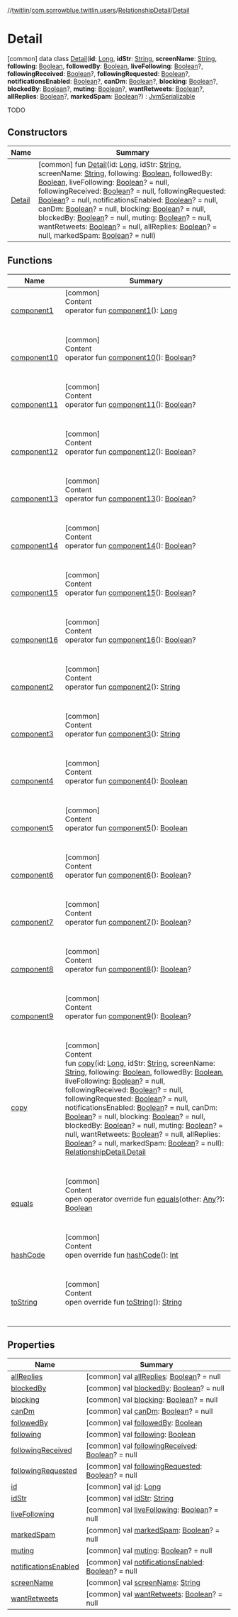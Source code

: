 //[twitlin](../../../index.md)/[com.sorrowblue.twitlin.users](../../index.md)/[RelationshipDetail](../index.md)/[Detail](index.md)



# Detail  
 [common] data class [Detail](index.md)(**id**: [Long](https://kotlinlang.org/api/latest/jvm/stdlib/kotlin/-long/index.html), **idStr**: [String](https://kotlinlang.org/api/latest/jvm/stdlib/kotlin/-string/index.html), **screenName**: [String](https://kotlinlang.org/api/latest/jvm/stdlib/kotlin/-string/index.html), **following**: [Boolean](https://kotlinlang.org/api/latest/jvm/stdlib/kotlin/-boolean/index.html), **followedBy**: [Boolean](https://kotlinlang.org/api/latest/jvm/stdlib/kotlin/-boolean/index.html), **liveFollowing**: [Boolean](https://kotlinlang.org/api/latest/jvm/stdlib/kotlin/-boolean/index.html)?, **followingReceived**: [Boolean](https://kotlinlang.org/api/latest/jvm/stdlib/kotlin/-boolean/index.html)?, **followingRequested**: [Boolean](https://kotlinlang.org/api/latest/jvm/stdlib/kotlin/-boolean/index.html)?, **notificationsEnabled**: [Boolean](https://kotlinlang.org/api/latest/jvm/stdlib/kotlin/-boolean/index.html)?, **canDm**: [Boolean](https://kotlinlang.org/api/latest/jvm/stdlib/kotlin/-boolean/index.html)?, **blocking**: [Boolean](https://kotlinlang.org/api/latest/jvm/stdlib/kotlin/-boolean/index.html)?, **blockedBy**: [Boolean](https://kotlinlang.org/api/latest/jvm/stdlib/kotlin/-boolean/index.html)?, **muting**: [Boolean](https://kotlinlang.org/api/latest/jvm/stdlib/kotlin/-boolean/index.html)?, **wantRetweets**: [Boolean](https://kotlinlang.org/api/latest/jvm/stdlib/kotlin/-boolean/index.html)?, **allReplies**: [Boolean](https://kotlinlang.org/api/latest/jvm/stdlib/kotlin/-boolean/index.html)?, **markedSpam**: [Boolean](https://kotlinlang.org/api/latest/jvm/stdlib/kotlin/-boolean/index.html)?) : [JvmSerializable](../../../com.sorrowblue.twitlin.annotation/-jvm-serializable/index.md)

TODO

   


## Constructors  
  
|  Name|  Summary| 
|---|---|
| <a name="com.sorrowblue.twitlin.users/RelationshipDetail.Detail/Detail/#kotlin.Long#kotlin.String#kotlin.String#kotlin.Boolean#kotlin.Boolean#kotlin.Boolean?#kotlin.Boolean?#kotlin.Boolean?#kotlin.Boolean?#kotlin.Boolean?#kotlin.Boolean?#kotlin.Boolean?#kotlin.Boolean?#kotlin.Boolean?#kotlin.Boolean?#kotlin.Boolean?/PointingToDeclaration/"></a>[Detail](-detail.md)| <a name="com.sorrowblue.twitlin.users/RelationshipDetail.Detail/Detail/#kotlin.Long#kotlin.String#kotlin.String#kotlin.Boolean#kotlin.Boolean#kotlin.Boolean?#kotlin.Boolean?#kotlin.Boolean?#kotlin.Boolean?#kotlin.Boolean?#kotlin.Boolean?#kotlin.Boolean?#kotlin.Boolean?#kotlin.Boolean?#kotlin.Boolean?#kotlin.Boolean?/PointingToDeclaration/"></a> [common] fun [Detail](-detail.md)(id: [Long](https://kotlinlang.org/api/latest/jvm/stdlib/kotlin/-long/index.html), idStr: [String](https://kotlinlang.org/api/latest/jvm/stdlib/kotlin/-string/index.html), screenName: [String](https://kotlinlang.org/api/latest/jvm/stdlib/kotlin/-string/index.html), following: [Boolean](https://kotlinlang.org/api/latest/jvm/stdlib/kotlin/-boolean/index.html), followedBy: [Boolean](https://kotlinlang.org/api/latest/jvm/stdlib/kotlin/-boolean/index.html), liveFollowing: [Boolean](https://kotlinlang.org/api/latest/jvm/stdlib/kotlin/-boolean/index.html)? = null, followingReceived: [Boolean](https://kotlinlang.org/api/latest/jvm/stdlib/kotlin/-boolean/index.html)? = null, followingRequested: [Boolean](https://kotlinlang.org/api/latest/jvm/stdlib/kotlin/-boolean/index.html)? = null, notificationsEnabled: [Boolean](https://kotlinlang.org/api/latest/jvm/stdlib/kotlin/-boolean/index.html)? = null, canDm: [Boolean](https://kotlinlang.org/api/latest/jvm/stdlib/kotlin/-boolean/index.html)? = null, blocking: [Boolean](https://kotlinlang.org/api/latest/jvm/stdlib/kotlin/-boolean/index.html)? = null, blockedBy: [Boolean](https://kotlinlang.org/api/latest/jvm/stdlib/kotlin/-boolean/index.html)? = null, muting: [Boolean](https://kotlinlang.org/api/latest/jvm/stdlib/kotlin/-boolean/index.html)? = null, wantRetweets: [Boolean](https://kotlinlang.org/api/latest/jvm/stdlib/kotlin/-boolean/index.html)? = null, allReplies: [Boolean](https://kotlinlang.org/api/latest/jvm/stdlib/kotlin/-boolean/index.html)? = null, markedSpam: [Boolean](https://kotlinlang.org/api/latest/jvm/stdlib/kotlin/-boolean/index.html)? = null)   <br>


## Functions  
  
|  Name|  Summary| 
|---|---|
| <a name="com.sorrowblue.twitlin.users/RelationshipDetail.Detail/component1/#/PointingToDeclaration/"></a>[component1](component1.md)| <a name="com.sorrowblue.twitlin.users/RelationshipDetail.Detail/component1/#/PointingToDeclaration/"></a>[common]  <br>Content  <br>operator fun [component1](component1.md)(): [Long](https://kotlinlang.org/api/latest/jvm/stdlib/kotlin/-long/index.html)  <br><br><br>
| <a name="com.sorrowblue.twitlin.users/RelationshipDetail.Detail/component10/#/PointingToDeclaration/"></a>[component10](component10.md)| <a name="com.sorrowblue.twitlin.users/RelationshipDetail.Detail/component10/#/PointingToDeclaration/"></a>[common]  <br>Content  <br>operator fun [component10](component10.md)(): [Boolean](https://kotlinlang.org/api/latest/jvm/stdlib/kotlin/-boolean/index.html)?  <br><br><br>
| <a name="com.sorrowblue.twitlin.users/RelationshipDetail.Detail/component11/#/PointingToDeclaration/"></a>[component11](component11.md)| <a name="com.sorrowblue.twitlin.users/RelationshipDetail.Detail/component11/#/PointingToDeclaration/"></a>[common]  <br>Content  <br>operator fun [component11](component11.md)(): [Boolean](https://kotlinlang.org/api/latest/jvm/stdlib/kotlin/-boolean/index.html)?  <br><br><br>
| <a name="com.sorrowblue.twitlin.users/RelationshipDetail.Detail/component12/#/PointingToDeclaration/"></a>[component12](component12.md)| <a name="com.sorrowblue.twitlin.users/RelationshipDetail.Detail/component12/#/PointingToDeclaration/"></a>[common]  <br>Content  <br>operator fun [component12](component12.md)(): [Boolean](https://kotlinlang.org/api/latest/jvm/stdlib/kotlin/-boolean/index.html)?  <br><br><br>
| <a name="com.sorrowblue.twitlin.users/RelationshipDetail.Detail/component13/#/PointingToDeclaration/"></a>[component13](component13.md)| <a name="com.sorrowblue.twitlin.users/RelationshipDetail.Detail/component13/#/PointingToDeclaration/"></a>[common]  <br>Content  <br>operator fun [component13](component13.md)(): [Boolean](https://kotlinlang.org/api/latest/jvm/stdlib/kotlin/-boolean/index.html)?  <br><br><br>
| <a name="com.sorrowblue.twitlin.users/RelationshipDetail.Detail/component14/#/PointingToDeclaration/"></a>[component14](component14.md)| <a name="com.sorrowblue.twitlin.users/RelationshipDetail.Detail/component14/#/PointingToDeclaration/"></a>[common]  <br>Content  <br>operator fun [component14](component14.md)(): [Boolean](https://kotlinlang.org/api/latest/jvm/stdlib/kotlin/-boolean/index.html)?  <br><br><br>
| <a name="com.sorrowblue.twitlin.users/RelationshipDetail.Detail/component15/#/PointingToDeclaration/"></a>[component15](component15.md)| <a name="com.sorrowblue.twitlin.users/RelationshipDetail.Detail/component15/#/PointingToDeclaration/"></a>[common]  <br>Content  <br>operator fun [component15](component15.md)(): [Boolean](https://kotlinlang.org/api/latest/jvm/stdlib/kotlin/-boolean/index.html)?  <br><br><br>
| <a name="com.sorrowblue.twitlin.users/RelationshipDetail.Detail/component16/#/PointingToDeclaration/"></a>[component16](component16.md)| <a name="com.sorrowblue.twitlin.users/RelationshipDetail.Detail/component16/#/PointingToDeclaration/"></a>[common]  <br>Content  <br>operator fun [component16](component16.md)(): [Boolean](https://kotlinlang.org/api/latest/jvm/stdlib/kotlin/-boolean/index.html)?  <br><br><br>
| <a name="com.sorrowblue.twitlin.users/RelationshipDetail.Detail/component2/#/PointingToDeclaration/"></a>[component2](component2.md)| <a name="com.sorrowblue.twitlin.users/RelationshipDetail.Detail/component2/#/PointingToDeclaration/"></a>[common]  <br>Content  <br>operator fun [component2](component2.md)(): [String](https://kotlinlang.org/api/latest/jvm/stdlib/kotlin/-string/index.html)  <br><br><br>
| <a name="com.sorrowblue.twitlin.users/RelationshipDetail.Detail/component3/#/PointingToDeclaration/"></a>[component3](component3.md)| <a name="com.sorrowblue.twitlin.users/RelationshipDetail.Detail/component3/#/PointingToDeclaration/"></a>[common]  <br>Content  <br>operator fun [component3](component3.md)(): [String](https://kotlinlang.org/api/latest/jvm/stdlib/kotlin/-string/index.html)  <br><br><br>
| <a name="com.sorrowblue.twitlin.users/RelationshipDetail.Detail/component4/#/PointingToDeclaration/"></a>[component4](component4.md)| <a name="com.sorrowblue.twitlin.users/RelationshipDetail.Detail/component4/#/PointingToDeclaration/"></a>[common]  <br>Content  <br>operator fun [component4](component4.md)(): [Boolean](https://kotlinlang.org/api/latest/jvm/stdlib/kotlin/-boolean/index.html)  <br><br><br>
| <a name="com.sorrowblue.twitlin.users/RelationshipDetail.Detail/component5/#/PointingToDeclaration/"></a>[component5](component5.md)| <a name="com.sorrowblue.twitlin.users/RelationshipDetail.Detail/component5/#/PointingToDeclaration/"></a>[common]  <br>Content  <br>operator fun [component5](component5.md)(): [Boolean](https://kotlinlang.org/api/latest/jvm/stdlib/kotlin/-boolean/index.html)  <br><br><br>
| <a name="com.sorrowblue.twitlin.users/RelationshipDetail.Detail/component6/#/PointingToDeclaration/"></a>[component6](component6.md)| <a name="com.sorrowblue.twitlin.users/RelationshipDetail.Detail/component6/#/PointingToDeclaration/"></a>[common]  <br>Content  <br>operator fun [component6](component6.md)(): [Boolean](https://kotlinlang.org/api/latest/jvm/stdlib/kotlin/-boolean/index.html)?  <br><br><br>
| <a name="com.sorrowblue.twitlin.users/RelationshipDetail.Detail/component7/#/PointingToDeclaration/"></a>[component7](component7.md)| <a name="com.sorrowblue.twitlin.users/RelationshipDetail.Detail/component7/#/PointingToDeclaration/"></a>[common]  <br>Content  <br>operator fun [component7](component7.md)(): [Boolean](https://kotlinlang.org/api/latest/jvm/stdlib/kotlin/-boolean/index.html)?  <br><br><br>
| <a name="com.sorrowblue.twitlin.users/RelationshipDetail.Detail/component8/#/PointingToDeclaration/"></a>[component8](component8.md)| <a name="com.sorrowblue.twitlin.users/RelationshipDetail.Detail/component8/#/PointingToDeclaration/"></a>[common]  <br>Content  <br>operator fun [component8](component8.md)(): [Boolean](https://kotlinlang.org/api/latest/jvm/stdlib/kotlin/-boolean/index.html)?  <br><br><br>
| <a name="com.sorrowblue.twitlin.users/RelationshipDetail.Detail/component9/#/PointingToDeclaration/"></a>[component9](component9.md)| <a name="com.sorrowblue.twitlin.users/RelationshipDetail.Detail/component9/#/PointingToDeclaration/"></a>[common]  <br>Content  <br>operator fun [component9](component9.md)(): [Boolean](https://kotlinlang.org/api/latest/jvm/stdlib/kotlin/-boolean/index.html)?  <br><br><br>
| <a name="com.sorrowblue.twitlin.users/RelationshipDetail.Detail/copy/#kotlin.Long#kotlin.String#kotlin.String#kotlin.Boolean#kotlin.Boolean#kotlin.Boolean?#kotlin.Boolean?#kotlin.Boolean?#kotlin.Boolean?#kotlin.Boolean?#kotlin.Boolean?#kotlin.Boolean?#kotlin.Boolean?#kotlin.Boolean?#kotlin.Boolean?#kotlin.Boolean?/PointingToDeclaration/"></a>[copy](copy.md)| <a name="com.sorrowblue.twitlin.users/RelationshipDetail.Detail/copy/#kotlin.Long#kotlin.String#kotlin.String#kotlin.Boolean#kotlin.Boolean#kotlin.Boolean?#kotlin.Boolean?#kotlin.Boolean?#kotlin.Boolean?#kotlin.Boolean?#kotlin.Boolean?#kotlin.Boolean?#kotlin.Boolean?#kotlin.Boolean?#kotlin.Boolean?#kotlin.Boolean?/PointingToDeclaration/"></a>[common]  <br>Content  <br>fun [copy](copy.md)(id: [Long](https://kotlinlang.org/api/latest/jvm/stdlib/kotlin/-long/index.html), idStr: [String](https://kotlinlang.org/api/latest/jvm/stdlib/kotlin/-string/index.html), screenName: [String](https://kotlinlang.org/api/latest/jvm/stdlib/kotlin/-string/index.html), following: [Boolean](https://kotlinlang.org/api/latest/jvm/stdlib/kotlin/-boolean/index.html), followedBy: [Boolean](https://kotlinlang.org/api/latest/jvm/stdlib/kotlin/-boolean/index.html), liveFollowing: [Boolean](https://kotlinlang.org/api/latest/jvm/stdlib/kotlin/-boolean/index.html)? = null, followingReceived: [Boolean](https://kotlinlang.org/api/latest/jvm/stdlib/kotlin/-boolean/index.html)? = null, followingRequested: [Boolean](https://kotlinlang.org/api/latest/jvm/stdlib/kotlin/-boolean/index.html)? = null, notificationsEnabled: [Boolean](https://kotlinlang.org/api/latest/jvm/stdlib/kotlin/-boolean/index.html)? = null, canDm: [Boolean](https://kotlinlang.org/api/latest/jvm/stdlib/kotlin/-boolean/index.html)? = null, blocking: [Boolean](https://kotlinlang.org/api/latest/jvm/stdlib/kotlin/-boolean/index.html)? = null, blockedBy: [Boolean](https://kotlinlang.org/api/latest/jvm/stdlib/kotlin/-boolean/index.html)? = null, muting: [Boolean](https://kotlinlang.org/api/latest/jvm/stdlib/kotlin/-boolean/index.html)? = null, wantRetweets: [Boolean](https://kotlinlang.org/api/latest/jvm/stdlib/kotlin/-boolean/index.html)? = null, allReplies: [Boolean](https://kotlinlang.org/api/latest/jvm/stdlib/kotlin/-boolean/index.html)? = null, markedSpam: [Boolean](https://kotlinlang.org/api/latest/jvm/stdlib/kotlin/-boolean/index.html)? = null): [RelationshipDetail.Detail](index.md)  <br><br><br>
| <a name="kotlin/Any/equals/#kotlin.Any?/PointingToDeclaration/"></a>[equals](../../../com.sorrowblue.twitlin.v2.users/-users-api/-expansion/-companion/index.md#%5Bkotlin%2FAny%2Fequals%2F%23kotlin.Any%3F%2FPointingToDeclaration%2F%5D%2FFunctions%2F1930806739)| <a name="kotlin/Any/equals/#kotlin.Any?/PointingToDeclaration/"></a>[common]  <br>Content  <br>open operator override fun [equals](../../../com.sorrowblue.twitlin.v2.users/-users-api/-expansion/-companion/index.md#%5Bkotlin%2FAny%2Fequals%2F%23kotlin.Any%3F%2FPointingToDeclaration%2F%5D%2FFunctions%2F1930806739)(other: [Any](https://kotlinlang.org/api/latest/jvm/stdlib/kotlin/-any/index.html)?): [Boolean](https://kotlinlang.org/api/latest/jvm/stdlib/kotlin/-boolean/index.html)  <br><br><br>
| <a name="kotlin/Any/hashCode/#/PointingToDeclaration/"></a>[hashCode](../../../com.sorrowblue.twitlin.v2.users/-users-api/-expansion/-companion/index.md#%5Bkotlin%2FAny%2FhashCode%2F%23%2FPointingToDeclaration%2F%5D%2FFunctions%2F1930806739)| <a name="kotlin/Any/hashCode/#/PointingToDeclaration/"></a>[common]  <br>Content  <br>open override fun [hashCode](../../../com.sorrowblue.twitlin.v2.users/-users-api/-expansion/-companion/index.md#%5Bkotlin%2FAny%2FhashCode%2F%23%2FPointingToDeclaration%2F%5D%2FFunctions%2F1930806739)(): [Int](https://kotlinlang.org/api/latest/jvm/stdlib/kotlin/-int/index.html)  <br><br><br>
| <a name="kotlin/Any/toString/#/PointingToDeclaration/"></a>[toString](../../../com.sorrowblue.twitlin.v2.users/-users-api/-expansion/-companion/index.md#%5Bkotlin%2FAny%2FtoString%2F%23%2FPointingToDeclaration%2F%5D%2FFunctions%2F1930806739)| <a name="kotlin/Any/toString/#/PointingToDeclaration/"></a>[common]  <br>Content  <br>open override fun [toString](../../../com.sorrowblue.twitlin.v2.users/-users-api/-expansion/-companion/index.md#%5Bkotlin%2FAny%2FtoString%2F%23%2FPointingToDeclaration%2F%5D%2FFunctions%2F1930806739)(): [String](https://kotlinlang.org/api/latest/jvm/stdlib/kotlin/-string/index.html)  <br><br><br>


## Properties  
  
|  Name|  Summary| 
|---|---|
| <a name="com.sorrowblue.twitlin.users/RelationshipDetail.Detail/allReplies/#/PointingToDeclaration/"></a>[allReplies](all-replies.md)| <a name="com.sorrowblue.twitlin.users/RelationshipDetail.Detail/allReplies/#/PointingToDeclaration/"></a> [common] val [allReplies](all-replies.md): [Boolean](https://kotlinlang.org/api/latest/jvm/stdlib/kotlin/-boolean/index.html)? = null   <br>
| <a name="com.sorrowblue.twitlin.users/RelationshipDetail.Detail/blockedBy/#/PointingToDeclaration/"></a>[blockedBy](blocked-by.md)| <a name="com.sorrowblue.twitlin.users/RelationshipDetail.Detail/blockedBy/#/PointingToDeclaration/"></a> [common] val [blockedBy](blocked-by.md): [Boolean](https://kotlinlang.org/api/latest/jvm/stdlib/kotlin/-boolean/index.html)? = null   <br>
| <a name="com.sorrowblue.twitlin.users/RelationshipDetail.Detail/blocking/#/PointingToDeclaration/"></a>[blocking](blocking.md)| <a name="com.sorrowblue.twitlin.users/RelationshipDetail.Detail/blocking/#/PointingToDeclaration/"></a> [common] val [blocking](blocking.md): [Boolean](https://kotlinlang.org/api/latest/jvm/stdlib/kotlin/-boolean/index.html)? = null   <br>
| <a name="com.sorrowblue.twitlin.users/RelationshipDetail.Detail/canDm/#/PointingToDeclaration/"></a>[canDm](can-dm.md)| <a name="com.sorrowblue.twitlin.users/RelationshipDetail.Detail/canDm/#/PointingToDeclaration/"></a> [common] val [canDm](can-dm.md): [Boolean](https://kotlinlang.org/api/latest/jvm/stdlib/kotlin/-boolean/index.html)? = null   <br>
| <a name="com.sorrowblue.twitlin.users/RelationshipDetail.Detail/followedBy/#/PointingToDeclaration/"></a>[followedBy](followed-by.md)| <a name="com.sorrowblue.twitlin.users/RelationshipDetail.Detail/followedBy/#/PointingToDeclaration/"></a> [common] val [followedBy](followed-by.md): [Boolean](https://kotlinlang.org/api/latest/jvm/stdlib/kotlin/-boolean/index.html)   <br>
| <a name="com.sorrowblue.twitlin.users/RelationshipDetail.Detail/following/#/PointingToDeclaration/"></a>[following](following.md)| <a name="com.sorrowblue.twitlin.users/RelationshipDetail.Detail/following/#/PointingToDeclaration/"></a> [common] val [following](following.md): [Boolean](https://kotlinlang.org/api/latest/jvm/stdlib/kotlin/-boolean/index.html)   <br>
| <a name="com.sorrowblue.twitlin.users/RelationshipDetail.Detail/followingReceived/#/PointingToDeclaration/"></a>[followingReceived](following-received.md)| <a name="com.sorrowblue.twitlin.users/RelationshipDetail.Detail/followingReceived/#/PointingToDeclaration/"></a> [common] val [followingReceived](following-received.md): [Boolean](https://kotlinlang.org/api/latest/jvm/stdlib/kotlin/-boolean/index.html)? = null   <br>
| <a name="com.sorrowblue.twitlin.users/RelationshipDetail.Detail/followingRequested/#/PointingToDeclaration/"></a>[followingRequested](following-requested.md)| <a name="com.sorrowblue.twitlin.users/RelationshipDetail.Detail/followingRequested/#/PointingToDeclaration/"></a> [common] val [followingRequested](following-requested.md): [Boolean](https://kotlinlang.org/api/latest/jvm/stdlib/kotlin/-boolean/index.html)? = null   <br>
| <a name="com.sorrowblue.twitlin.users/RelationshipDetail.Detail/id/#/PointingToDeclaration/"></a>[id](id.md)| <a name="com.sorrowblue.twitlin.users/RelationshipDetail.Detail/id/#/PointingToDeclaration/"></a> [common] val [id](id.md): [Long](https://kotlinlang.org/api/latest/jvm/stdlib/kotlin/-long/index.html)   <br>
| <a name="com.sorrowblue.twitlin.users/RelationshipDetail.Detail/idStr/#/PointingToDeclaration/"></a>[idStr](id-str.md)| <a name="com.sorrowblue.twitlin.users/RelationshipDetail.Detail/idStr/#/PointingToDeclaration/"></a> [common] val [idStr](id-str.md): [String](https://kotlinlang.org/api/latest/jvm/stdlib/kotlin/-string/index.html)   <br>
| <a name="com.sorrowblue.twitlin.users/RelationshipDetail.Detail/liveFollowing/#/PointingToDeclaration/"></a>[liveFollowing](live-following.md)| <a name="com.sorrowblue.twitlin.users/RelationshipDetail.Detail/liveFollowing/#/PointingToDeclaration/"></a> [common] val [liveFollowing](live-following.md): [Boolean](https://kotlinlang.org/api/latest/jvm/stdlib/kotlin/-boolean/index.html)? = null   <br>
| <a name="com.sorrowblue.twitlin.users/RelationshipDetail.Detail/markedSpam/#/PointingToDeclaration/"></a>[markedSpam](marked-spam.md)| <a name="com.sorrowblue.twitlin.users/RelationshipDetail.Detail/markedSpam/#/PointingToDeclaration/"></a> [common] val [markedSpam](marked-spam.md): [Boolean](https://kotlinlang.org/api/latest/jvm/stdlib/kotlin/-boolean/index.html)? = null   <br>
| <a name="com.sorrowblue.twitlin.users/RelationshipDetail.Detail/muting/#/PointingToDeclaration/"></a>[muting](muting.md)| <a name="com.sorrowblue.twitlin.users/RelationshipDetail.Detail/muting/#/PointingToDeclaration/"></a> [common] val [muting](muting.md): [Boolean](https://kotlinlang.org/api/latest/jvm/stdlib/kotlin/-boolean/index.html)? = null   <br>
| <a name="com.sorrowblue.twitlin.users/RelationshipDetail.Detail/notificationsEnabled/#/PointingToDeclaration/"></a>[notificationsEnabled](notifications-enabled.md)| <a name="com.sorrowblue.twitlin.users/RelationshipDetail.Detail/notificationsEnabled/#/PointingToDeclaration/"></a> [common] val [notificationsEnabled](notifications-enabled.md): [Boolean](https://kotlinlang.org/api/latest/jvm/stdlib/kotlin/-boolean/index.html)? = null   <br>
| <a name="com.sorrowblue.twitlin.users/RelationshipDetail.Detail/screenName/#/PointingToDeclaration/"></a>[screenName](screen-name.md)| <a name="com.sorrowblue.twitlin.users/RelationshipDetail.Detail/screenName/#/PointingToDeclaration/"></a> [common] val [screenName](screen-name.md): [String](https://kotlinlang.org/api/latest/jvm/stdlib/kotlin/-string/index.html)   <br>
| <a name="com.sorrowblue.twitlin.users/RelationshipDetail.Detail/wantRetweets/#/PointingToDeclaration/"></a>[wantRetweets](want-retweets.md)| <a name="com.sorrowblue.twitlin.users/RelationshipDetail.Detail/wantRetweets/#/PointingToDeclaration/"></a> [common] val [wantRetweets](want-retweets.md): [Boolean](https://kotlinlang.org/api/latest/jvm/stdlib/kotlin/-boolean/index.html)? = null   <br>

